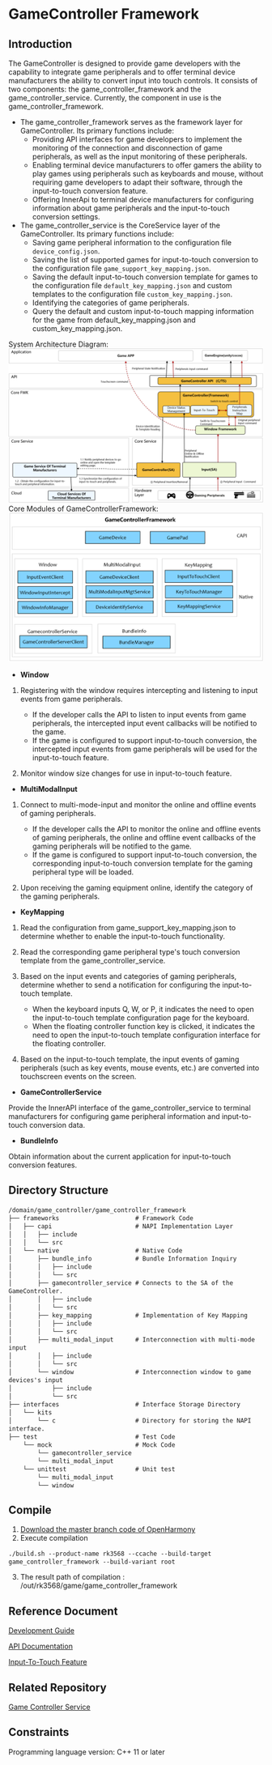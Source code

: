 # GameController Framework

## Introduction

The GameController is designed to provide game developers with the capability to integrate game peripherals and
to offer terminal device manufacturers the ability to convert input into touch controls.
It consists of two components: the game_controller_framework and the game_controller_service.
Currently, the component in use is the game_controller_framework.

- The game_controller_framework serves as the framework layer for GameController. Its primary functions include:
    - Providing API interfaces for game developers to implement the monitoring of the connection and disconnection
      of game peripherals, as well as the input monitoring of these peripherals.
    - Enabling terminal device manufacturers to offer gamers the ability to play games using peripherals such as
      keyboards and mouse, without requiring game developers to adapt their software, through the input-to-touch
      conversion feature.
    - Offering InnerApi to terminal device manufacturers for configuring information about
      game peripherals and the input-to-touch conversion settings.
- The game_controller_service is the CoreService layer of the GameController. Its primary functions include:
    - Saving game peripheral information to the configuration file `device_config.json`.
    - Saving the list of supported games for input-to-touch conversion to the configuration
      file `game_support_key_mapping.json`.
    - Saving the default input-to-touch conversion template for games to the configuration
      file `default_key_mapping.json` and custom templates to the configuration file `custom_key_mapping.json`.
    - Identifying the categories of game peripherals.
    - Query the default and custom input-to-touch mapping information for the game from default_key_mapping.json and
      custom_key_mapping.json.
  
System Architecture Diagram:
![System Architecture Diagram](./figures/system_arch_en.PNG)
Core Modules of GameControllerFramework:
![Code Architecture Diagram](./figures/code_arch.PNG)

- **Window**

1) Registering with the window requires intercepting and listening to input events from game peripherals.
    - If the developer calls the API to listen to input events from game peripherals,
      the intercepted input event callbacks will be notified to the game.
    - If the game is configured to support input-to-touch conversion, the intercepted input events from
      game peripherals will be used for the input-to-touch feature.

2) Monitor window size changes for use in input-to-touch feature.

- **MultiModalInput**

1) Connect to multi-mode-input and monitor the online and offline events of gaming peripherals.

    - If the developer calls the API to monitor the online and offline events of gaming peripherals, the online and
      offline event callbacks of the gaming peripherals will be notified to the game.
    - If the game is configured to support input-to-touch conversion, the corresponding input-to-touch conversion
      template for the gaming peripheral type will be loaded.

2) Upon receiving the gaming equipment online, identify the category of the gaming peripherals.

- **KeyMapping**

1) Read the configuration from game_support_key_mapping.json to determine whether to enable the input-to-touch
   functionality.
2) Read the corresponding game peripheral type's touch conversion template from the game_controller_service.
3) Based on the input events and categories of gaming peripherals, determine whether to send a notification for
   configuring the input-to-touch template.
    - When the keyboard inputs Q, W, or P, it indicates the need to open the input-to-touch template configuration
      page for the keyboard.
    - When the floating controller function key is clicked, it indicates the need to open the input-to-touch template
      configuration interface for the floating controller.

4) Based on the input-to-touch template, the input events of gaming peripherals (such as key events, mouse events, etc.)
   are converted into touchscreen events on the screen.

- **GameControllerService**

Provide the InnerAPI interface of the game_controller_service to terminal manufacturers for configuring game peripheral
information and input-to-touch conversion data.

- **BundleInfo**

Obtain information about the current application for input-to-touch conversion features.

## Directory Structure

```
/domain/game_controller/game_controller_framework
├── frameworks                     # Framework Code
│   ├── capi                       # NAPI Implementation Layer
│   │   ├── include
│   │   └── src
│   └── native                     # Native Code
│       ├── bundle_info            # Bundle Information Inquiry
│       │   ├── include
│       │   └── src
│       ├── gamecontroller_service # Connects to the SA of the GameController.
│       │   ├── include
│       │   └── src
│       ├── key_mapping            # Implementation of Key Mapping 
│       │   ├── include
│       │   └── src
│       ├── multi_modal_input      # Interconnection with multi-mode input 
│       │   ├── include
│       │   └── src
│       └── window                 # Interconnection window to game devices's input
│           ├── include
│           └── src  
├── interfaces                     # Interface Storage Directory 
│   └── kits                        
│       └── c                      # Directory for storing the NAPI interface.
├── test                           # Test Code
    └── mock                       # Mock Code
        └── gamecontroller_service
        └── multi_modal_input
    └── unittest                   # Unit test  
        └── multi_modal_input 
        └── window   
```

## Compile

1. [Download the master branch code of OpenHarmony](https://www.openharmony.cn/download/)
2. Execute compilation

```shell
./build.sh --product-name rk3568 --ccache --build-target game_controller_framework --build-variant root
```

3. The result path of compilation : /out/rk3568/game/game_controller_framework

## Reference Document

[Development Guide](https://gitcode.com/weixin_42784160/docs/blob/master/zh-cn/application-dev/game-controller/Readme-CN.md)

[API Documentation](https://gitcode.com/weixin_42784160/docs/blob/master/zh-cn/application-dev/reference/apis-game-controller-kit/Readme-CN.md)

[Input-To-Touch Feature](https://gitcode.com/openharmony-sig/game_game_controller_framework/wiki/%E8%BE%93%E5%85%A5%E8%BD%AC%E8%A7%A6%E6%8E%A7%E7%89%B9%E6%80%A7.md)

## Related Repository

[Game Controller Service](https://gitcode.com/openharmony-sig/game_game_controller_service)

## Constraints

Programming language version: C++ 11 or later
